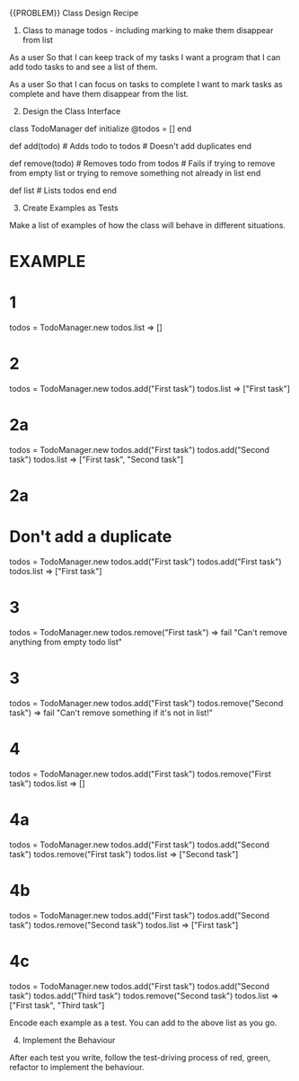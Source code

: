 {{PROBLEM}} Class Design Recipe
1. Class to manage todos - including marking to make them disappear from list

As a user
So that I can keep track of my tasks
I want a program that I can add todo tasks to and see a list of them.

As a user
So that I can focus on tasks to complete
I want to mark tasks as complete and have them disappear from the list.

2. Design the Class Interface


class TodoManager
  def initialize
    @todos = []
  end

  def add(todo)
    # Adds todo to todos
    # Doesn't add duplicates
  end

  def remove(todo)
    # Removes todo from todos
    # Fails if trying to remove from empty list or trying to remove something not already in list
  end

  def list
    # Lists todos
  end
end

3. Create Examples as Tests

Make a list of examples of how the class will behave in different situations.

# EXAMPLE

# 1
todos = TodoManager.new
todos.list => []

# 2
todos = TodoManager.new
todos.add("First task")
todos.list => ["First task"]

# 2a
todos = TodoManager.new
todos.add("First task")
todos.add("Second task")
todos.list => ["First task", "Second task"]

# 2a
# Don't add a duplicate
todos = TodoManager.new
todos.add("First task")
todos.add("First task")
todos.list => ["First task"]

# 3
todos = TodoManager.new
todos.remove("First task") => fail "Can't remove anything from empty todo list"

# 3
todos = TodoManager.new
todos.add("First task")
todos.remove("Second task") => fail "Can't remove something if it's not in list!"

# 4
todos = TodoManager.new
todos.add("First task")
todos.remove("First task")
todos.list => []

# 4a
todos = TodoManager.new
todos.add("First task")
todos.add("Second task")
todos.remove("First task")
todos.list => ["Second task"]

# 4b
todos = TodoManager.new
todos.add("First task")
todos.add("Second task")
todos.remove("Second task")
todos.list => ["First task"]

# 4c
todos = TodoManager.new
todos.add("First task")
todos.add("Second task")
todos.add("Third task")
todos.remove("Second task")
todos.list => ["First task", "Third task"]

Encode each example as a test. You can add to the above list as you go.

4. Implement the Behaviour

After each test you write, follow the test-driving process of red, green, refactor to implement the behaviour.